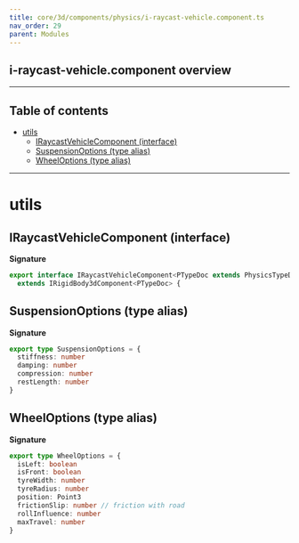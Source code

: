 ```yaml
---
title: core/3d/components/physics/i-raycast-vehicle.component.ts
nav_order: 29
parent: Modules
---
```


## i-raycast-vehicle.component overview

---

<h2 class="text-delta">Table of contents</h2>

- [utils](#utils)
  - [IRaycastVehicleComponent (interface)](#iraycastvehiclecomponent-interface)
  - [SuspensionOptions (type alias)](#suspensionoptions-type-alias)
  - [WheelOptions (type alias)](#wheeloptions-type-alias)

---

# utils

## IRaycastVehicleComponent (interface)

**Signature**

```ts
export interface IRaycastVehicleComponent<PTypeDoc extends PhysicsTypeDocRepo3D = PhysicsTypeDocRepo3D>
  extends IRigidBody3dComponent<PTypeDoc> {
```

## SuspensionOptions (type alias)

**Signature**

```ts
export type SuspensionOptions = {
  stiffness: number
  damping: number
  compression: number
  restLength: number
}
```

## WheelOptions (type alias)

**Signature**

```ts
export type WheelOptions = {
  isLeft: boolean
  isFront: boolean
  tyreWidth: number
  tyreRadius: number
  position: Point3
  frictionSlip: number // friction with road
  rollInfluence: number
  maxTravel: number
}
```
